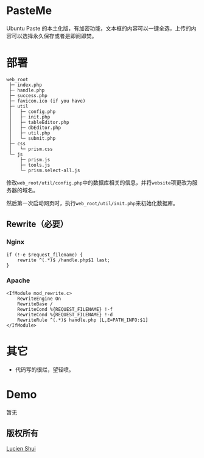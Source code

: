 # PasteMe

Ubuntu Paste 的本土化版，有加密功能，文本框的内容可以一键全选，上传的内容可以选择永久保存或者是即阅即焚。

# 部署

```
web_root
 ├─ index.php
 ├─ handle.php
 ├─ success.php
 ├─ favicon.ico (if you have)
 ├─ util
 │   ├─ config.php
 │   ├─ init.php
 │   ├─ tableEditor.php
 │   ├─ dbEditor.php
 │   ├─ util.php
 │   └─ submit.php
 ├─ css
 │   └─ prism.css
 └─ js
     ├─ prism.js
     ├─ tools.js
     └─ prism.select-all.js
```

修改`web_root/util/config.php`中的数据库相关的信息，并将`website`项更改为服务器的域名。

然后第一次启动网页时，执行`web_root/util/init.php`来初始化数据库。

## Rewrite（必要）

### Nginx

```
if (!-e $request_filename) {
    rewrite ^(.*)$ /handle.php$1 last;
}
```

### Apache

```
<IfModule mod_rewrite.c>
    RewriteEngine On
    RewriteBase /
    RewriteCond %{REQUEST_FILENAME} !-f
    RewriteCond %{REQUEST_FILENAME} !-d
    RewriteRule ^(.*)$ handle.php [L,E=PATH_INFO:$1]
</IfModule>
```

# 其它

+ 代码写的很烂，望轻喷。

# Demo

暂无

## 版权所有

[Lucien Shui](http://www.lucien.ink)
